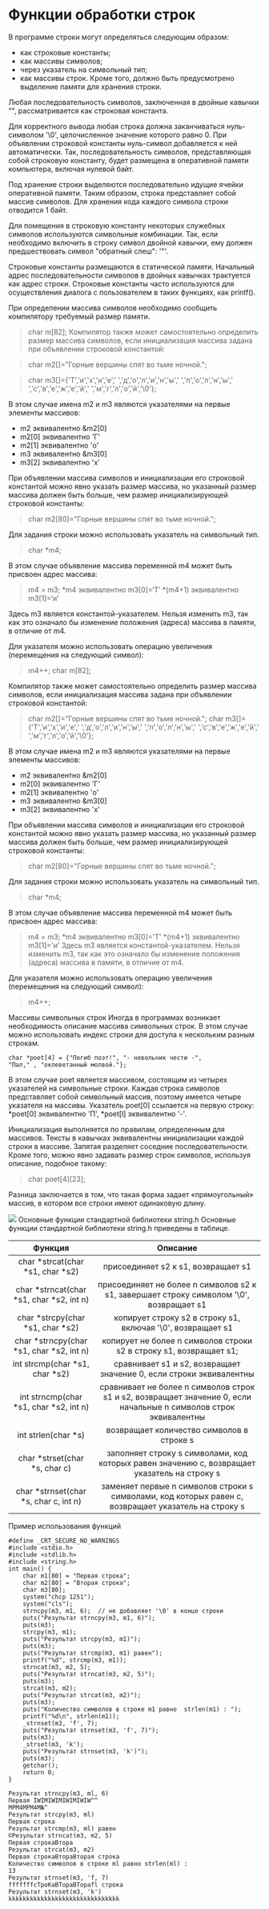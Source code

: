 # Функции обработки строк

В программе строки могут определяться следующим образом:

* как строковые константы;
* как массивы символов;
* через указатель на символьный тип;
* как массивы строк.
Кроме того, должно быть предусмотрено выделение памяти для хранения строки.

Любая последовательность символов, заключенная в двойные кавычки "", рассматривается как строковая константа.

Для корректного вывода любая строка должна заканчиваться нуль-символом '\0', целочисленное значение которого равно 0. При объявлении строковой константы нуль-символ добавляется к ней автоматически. Так, последовательность символов, представляющая собой строковую константу, будет размещена в оперативной памяти компьютера, включая нулевой байт.

Под хранение строки выделяются последовательно идущие ячейки оперативной памяти. Таким образом, строка представляет собой массив символов. Для хранения кода каждого символа строки отводится 1 байт.

Для помещения в строковую константу некоторых служебных символов используются символьные комбинации. Так, если необходимо включить в строку символ двойной кавычки, ему должен предшествовать символ "обратный слеш": '\"'.

Строковые константы размещаются в статической памяти. Начальный адрес последовательности символов в двойных кавычках трактуется как адрес строки. Строковые константы часто используются для осуществления диалога с пользователем в таких функциях, как printf().

При определении массива символов необходимо сообщить компилятору требуемый размер памяти.

>char m[82];
Компилятор также может самостоятельно определить размер массива символов, если инициализация массива задана при объявлении строковой константой:

 
>char m2[]="Горные вершины спят во тьме ночной.";

>char m3[]={'Т','и','х','и','е',' ','д','о','л','и','н','ы',' ','п','о','л','н','ы',' ','с','в','е','ж','е','й',' ','м','г','л','о','й','\0'};

В этом случае имена m2 и m3 являются указателями на первые элементы массивов:

* m2        эквивалентно &m2[0]
* m2[0]     эквивалентно 'Г'
* m2[1]     эквивалентно 'o'
* m3        эквивалентно &m3[0]
* m3[2]     эквивалентно 'x'

При объявлении массива символов и инициализации его строковой константой можно явно указать размер массива, но указанный размер массива должен быть больше, чем размер инициализирующей строковой константы:

> char m2[80]="Горные вершины спят во тьме ночной.";

Для задания строки можно использовать указатель на символьный тип.
> char *m4;

В этом случае объявление массива переменной m4 может быть присвоен адрес массива:
>m4 = m3;
>*m4       эквивалентно m3[0]=‘Т’
>*(m4+1)   эквивалентно m3[1]=‘и’

Здесь m3 является константой-указателем. Нельзя изменить m3, так как это означало бы изменение положения (адреса) массива в памяти, в отличие от m4.

Для указателя можно использовать операцию увеличения (перемещения на следующий символ):
>m4++;
>char m[82];

Компилятор также может самостоятельно определить размер массива символов, если инициализация массива задана при объявлении строковой константой:

>char m2[]="Горные вершины спят во тьме ночной.";
>char m3[]={'Т','и','х','и','е',' ','д','о','л','и','н','ы',' ','п','о','л','н','ы',' ','с','в','е','ж','е','й',' ','м','г','л','о','й','\0'};

В этом случае имена m2 и m3 являются указателями на первые элементы массивов:

* m2        эквивалентно &m2[0]
* m2[0]     эквивалентно 'Г'
* m2[1]     эквивалентно 'o'
* m3        эквивалентно &m3[0]
* m3[2]     эквивалентно 'x'

При объявлении массива символов и инициализации его строковой константой можно явно указать размер массива, но указанный размер массива должен быть больше, чем размер инициализирующей строковой константы:

> char m2[80]="Горные вершины спят во тьме ночной.";

Для задания строки можно использовать указатель на символьный тип.
> char *m4;

В этом случае объявление массива переменной m4 может быть присвоен адрес массива:

>m4 = m3;
>*m4       эквивалентно m3[0]='Т'
>*(m4+1)   эквивалентно m3[1]='и'
Здесь m3 является константой-указателем. Нельзя изменить m3, так как это означало бы изменение положения (адреса) массива в памяти, в отличие от m4.

Для указателя можно использовать операцию увеличения (перемещения на следующий символ):
>m4++;

Массивы символьных строк
Иногда в программах возникает необходимость описание массива символьных строк. В этом случае можно использовать индекс строки для доступа к нескольким разным строкам.

 
```
char *poet[4] = {"Погиб поэт!", "- невольник чести -",
"Пал," , "оклеветанный молвой."};
```
В этом случае poet является массивом, состоящим из четырех указателей на символьные строки. Каждая строка символов представляет собой символьный массив, поэтому имеется четыре указателя на массивы. Указатель poet[0] ссылается на первую строку:
*poet[0] эквивалентно 'П', *poet[l] эквивалентно '-'.

Инициализация выполняется по правилам, определенным для массивов. Тексты в кавычках эквивалентны инициализации каждой строки в массиве. Запятая разделяет соседние последовательности. Кроме того, можно явно задавать размер строк символов, используя описание, подобное такому:
>char poet[4][23];

Разница заключается в том, что такая форма задает «прямоугольный» массив, в котором все строки имеют одинаковую длину.

![](./assets/poet.png)
Основные функции стандартной библиотеки string.h
Основные функции стандартной библиотеки string.h приведены в таблице.

|                  Функция                 |                                                      Описание                                                     |
|:----------------------------------------:|:-----------------------------------------------------------------------------------------------------------------:|
| char *strcat(char *s1, char *s2)         | присоединяет s2 к s1, возвращает s1                                                                               |
| char *strncat(char *s1, char *s2, int n) | присоединяет не более n символов s2 к s1, завершает строку символом '\0', возвращает s1                           |
| char *strсpy(char *s1, char *s2)         | копирует строку s2 в строку s1, включая '\0', возвращает s1                                                       |
| char *strncpy(char *s1, char *s2, int n) | копирует не более n символов строки s2 в строку s1, возвращает s1;                                                |
| int strcmp(char *s1, char *s2)           | сравнивает s1 и s2, возвращает значение 0, если строки эквивалентны                                               |
| int strncmp(char *s1, char *s2, int n)   | сравнивает не более n символов строк s1 и s2, возвращает значение 0, если начальные n символов строк эквивалентны |
| int strlen(char *s)                      | возвращает количество символов в строке s                                                                         |
| char *strset(char *s, char c)            | заполняет строку s символами, код которых равен значению c, возвращает указатель на строку s                      |
| char *strnset(char *s, char c, int n)    | заменяет первые n символов строки s символами, код которых равен c, возвращает указатель на строку s              |

Пример использования функций

```
#define _CRT_SECURE_NO_WARNINGS
#include <stdio.h>
#include <stdlib.h>
#include <string.h>
int main() {
    char m1[80] = "Первая строка";
    char m2[80] = "Вторая строка";
    char m3[80];
    system("chcp 1251");
    system("cls");
    strncpy(m3, m1, 6);  // не добавляет '\0' в конце строки
    puts("Результат strncpy(m3, m1, 6)");
    puts(m3);
    strcpy(m3, m1);
    puts("Результат strcpy(m3, m1)");
    puts(m3);
    puts("Результат strcmp(m3, m1) равен");
    printf("%d", strcmp(m3, m1));
    strncat(m3, m2, 5);
    puts("Результат strncat(m3, m2, 5)");
    puts(m3);
    strcat(m3, m2);
    puts("Результат strcat(m3, m2)");
    puts(m3);
    puts("Количество символов в строке m1 равно  strlen(m1) : ");
    printf("%d\n", strlen(m1));
    _strnset(m3, 'f', 7);
    puts("Результат strnset(m3, 'f', 7)");
    puts(m3);
    _strset(m3, 'k');
    puts("Результат strnset(m3, 'k')");
    puts(m3);
    getchar();
    return 0;
}
```
```
Результат strncpy(m3, ml, 6)
Первая IWIMIWIMIWIMIWIW^^
МРМ4МРМ4М№^
Результат strcpy(m3, ml)
Первая строка
Результат strcmp(m3, ml) равен
©Результат strncat(m3, m2, 5)
Первая строкаВтора
Результат strcat(m3, m2)
Первая строкаВтораВторая строка
Количество символов в строке ml равно strlen(ml) :
13
Результат strnset(m3, 'f, 7)
fffffffcTpoKaBTopaBTopafl строка
Результат strnset(m3, 'k')
kkkkkkkkkkkkkkkkkkkkkkkkkkkkkkk
```